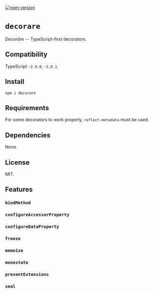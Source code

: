 [![npm version](https://badge.fury.io/js/decorare.svg)](https://npm.im/decorare)

# `decorare`

*Decorāre* -- TypeScript-first decorators.

## Compatibility

TypeScript `~2.9.0`, `~3.0.1`.

## Install

```commandline
npm i decorare
```

## Requirements

For some decorators to work properly, `reflect-metadata` must be used.

## Dependencies

None.

## License

MIT.

## Features

### `bindMethod`

### `configureAccessorProperty`

### `configureDataProperty`

### `freeze`

### `memoize`

### `monostate`

### `preventExtensions`

### `seal`
